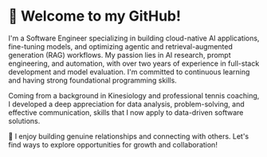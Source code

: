 # 👋 Welcome to my GitHub!

I'm a Software Engineer specializing in building cloud-native AI applications, fine-tuning models, and optimizing agentic and retrieval-augmented generation (RAG) workflows. My passion lies in AI research, prompt engineering, and automation, with over two years of experience in full-stack development and model evaluation. I'm committed to continuous learning and having strong foundational programming skills.

Coming from a background in Kinesiology and professional tennis coaching, I developed a deep appreciation for data analysis, problem-solving, and effective communication, skills that I now apply to data-driven software solutions.

💬 I enjoy building genuine relationships and connecting with others. Let's find ways to explore opportunities for growth and collaboration!
